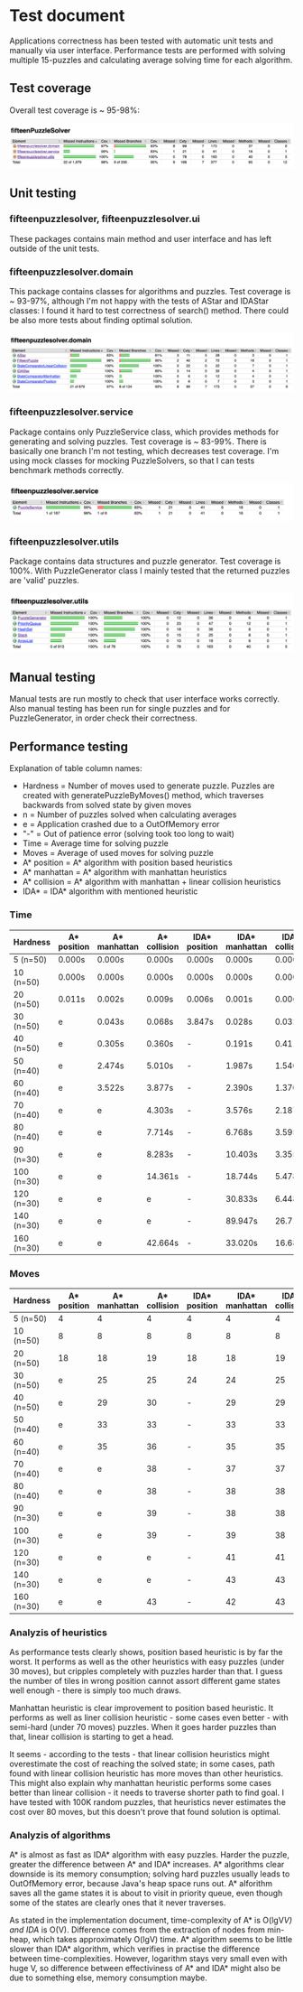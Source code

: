# Test document

Applications correctness has been tested with automatic unit tests and manually via user interface. Performance tests are performed with solving multiple 15-puzzles and calculating average solving time for each algorithm.

## Test coverage

Overall test coverage is ~ 95-98%:

![Coverage](https://github.com/MiguelSombrero/fifteen-puzzle-solver/blob/master/documentation/pics/overall_coverage.png)

## Unit testing

### fifteenpuzzlesolver, fifteenpuzzlesolver.ui

These packages contains main method and user interface and has left outside of the unit tests.

### fifteenpuzzlesolver.domain

This package contains classes for algorithms and puzzles. Test coverage is ~ 93-97%, although I'm not happy with the tests of AStar and IDAStar classes: I found it hard to test correctness of search() method. There could be also more tests about finding optimal solution.

![Coverage](https://github.com/MiguelSombrero/fifteen-puzzle-solver/blob/master/documentation/pics/domain_coverage.png)

### fifteenpuzzlesolver.service

Package contains only PuzzleService class, which provides methods for generating and solving puzzles. Test coverage is ~ 83-99%. There is basically one branch I'm not testing, which decreases test coverage. I'm using mock classes for mocking PuzzleSolvers, so that I can tests benchmark methods correctly.

![Coverage](https://github.com/MiguelSombrero/fifteen-puzzle-solver/blob/master/documentation/pics/service_coverage.png)

### fifteenpuzzlesolver.utils

Package contains data structures and puzzle generator. Test coverage is 100%. With PuzzleGenerator class I mainly tested that the returned puzzles are 'valid' puzzles.

![Coverage](https://github.com/MiguelSombrero/fifteen-puzzle-solver/blob/master/documentation/pics/utils_coverage.png)

## Manual testing

Manual tests are run mostly to check that user interface works correctly. Also manual testing has been run for single puzzles and for PuzzleGenerator, in order check their correctness.

## Performance testing

Explanation of table column names:

- Hardness = Number of moves used to generate puzzle. Puzzles are created with generatePuzzleByMoves() method, which traverses backwards from solved state by given moves
- n = Number of puzzles solved when calculating averages
- e = Application crashed due to a OutOfMemory error
- "-" = Out of patience error (solving took too long to wait)
- Time = Average time for solving puzzle
- Moves = Average of used moves for solving puzzle
- A* position = A* algorithm with position based heuristics
- A* manhattan = A* algorithm with manhattan heuristics
- A* collision = A* algorithm with manhattan + linear collision heuristics
- IDA* = IDA* algorithm with mentioned heuristic

### Time

Hardness | A* position | A* manhattan | A* collision | IDA* position | IDA* manhattan | IDA* collision
---------|-------------|--------------|--------------|---------------|----------------|---------------
5 (n=50) | 0.000s | 0.000s | 0.000s | 0.000s | 0.000s | 0.000s
10 (n=50) | 0.000s | 0.000s | 0.000s | 0.000s | 0.000s | 0.000s
20 (n=50) | 0.011s | 0.002s | 0.009s | 0.006s | 0.001s | 0.006s
30 (n=50) | e | 0.043s | 0.068s | 3.847s | 0.028s | 0.032s
40 (n=50) | e | 0.305s | 0.360s | - | 0.191s | 0.411s
50 (n=40) | e | 2.474s | 5.010s | - | 1.987s | 1.540s
60 (n=40) | e | 3.522s | 3.877s | - | 2.390s | 1.370s
70 (n=40) | e | e | 4.303s | - | 3.576s | 2.187s
80 (n=40) | e | e | 7.714s | - | 6.768s | 3.595s
90 (n=30) | e | e | 8.283s | - | 10.403s | 3.355s
100 (n=30) | e | e | 14.361s | - | 18.744s | 5.478s
120 (n=30) | e | e | e | - | 30.833s | 6.448s
140 (n=30) | e | e | e | - | 89.947s | 26.715s
160 (n=30) | e | e | 42.664s | - | 33.020s | 16.681s

### Moves

Hardness | A* position | A* manhattan | A* collision | IDA* position | IDA* manhattan | IDA* collision
---------|-------------|--------------|--------------|---------------|----------------|---------------
5 (n=50) | 4  | 4 | 4 | 4 | 4 | 4
10 (n=50) | 8 | 8 | 8 | 8 | 8 | 8
20 (n=50) | 18 | 18 | 19 | 18 | 18 | 19
30 (n=50) | e | 25 | 25 | 24 | 24 | 25
40 (n=50) | e | 29 | 30 | - | 29 | 29
50 (n=40) | e | 33 | 33 | - | 33 | 33
60 (n=40) | e | 35 | 36 | - | 35 | 35
70 (n=40) | e | e | 38 | - | 37 | 37
80 (n=40) | e | e | 38 | - | 38 | 38
90 (n=30) | e | e | 39 | - | 38 | 38
100 (n=30) | e | e | 39 | - | 39 | 38
120 (n=30) | e | e | e | - | 41 | 41
140 (n=30) | e | e | e | - | 43 | 43
160 (n=30) | e | e | 43 | - | 42 | 43

### Analyzis of heuristics

As performance tests clearly shows, position based heuristic is by far the worst. It performs as well as the other heuristics with easy puzzles (under 30 moves), but cripples completely with puzzles harder than that. I guess the number of tiles in wrong position cannot assort different game states well enough - there is simply too much draws.

Manhattan heuristic is clear improvement to position based heuristic. It performs as well as liner collision heuristic - some cases even better - with semi-hard (under 70 moves) puzzles. When it goes harder puzzles than that, linear collision is starting to get a head.

It seems - according to the tests - that linear collision heuristics might overestimate the cost of reaching the solved state; in some cases, path found with linear collision heuristic has more moves than other heuristics. This might also explain why manhattan heuristic performs some cases better than linear collision - it needs to traverse shorter path to find goal. I have tested with 100K random puzzles, that heuristics never estimates the cost over 80 moves, but this doesn't prove that found solution is optimal.

### Analyzis of algorithms

A* is almost as fast as IDA* algorithm with easy puzzles. Harder the puzzle, greater the difference between A* and IDA* increases. A* algorithms clear downside is its memory consumption; solving hard puzzles usually leads to OutOfMemory error, because Java's heap space runs out. A* alforithm saves all the game states it is about to visit in priority queue, even though some of the states are clearly ones that it never traverses.

As stated in the implementation document, time-complexity of A* is O(lgV*V) and IDA* is O(V). Difference comes from the extraction of nodes from min-heap, which takes approximately O(lgV) time. A* algorithm seems to be little slower than IDA* algorithm, which verifies in practise the difference between time-complexities. However, logarithm stays very small even with huge V, so difference between effectiviness of A* and IDA* might also be due to something else, memory consumption maybe.

